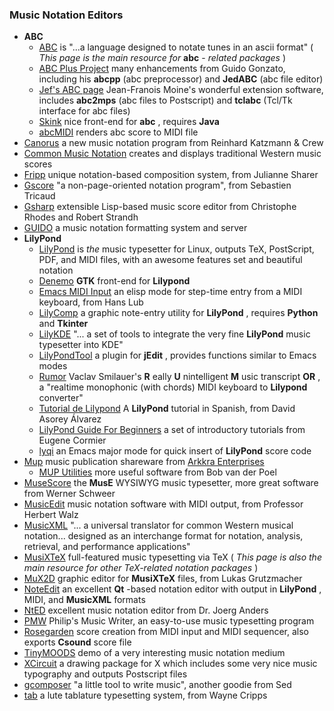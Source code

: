 ### Music Notation Editors

  * **ABC**
    * [ABC](http://abcnotation.org.uk/) is "...a language designed to notate tunes in an ascii format" ( _This page is the main resource for_ **abc** - _related packages_ ) 
    * [ABC Plus Project](http://abcplus.sourceforge.net) many enhancements from Guido Gonzato, including his **abcpp** (abc preprocessor) and **JedABC** (abc file editor) 
    * [Jef's ABC page](http://moinejf.free.fr/) Jean-Franois Moine's wonderful extension software, includes **abc2mps** (abc files to Postscript) and **tclabc** (Tcl/Tk interface for abc files) 
    * [Skink](http://celticmusic.ca/skink.html) nice front-end for **abc** , requires **Java**
    * [abcMIDI](http://abc.sourceforge.net/abcMIDI/) renders abc score to MIDI file 
  * [Canorus](http://canorus.berlios.de) a new music notation program from Reinhard Katzmann & Crew 
  * [Common Music Notation](http://ccrma-www.stanford.edu/CCRMA/Software/cmn/cmn-manual/cmn.html) creates and displays traditional Western music scores 
  * [Fripp](http://fripp.netcipia.net/xwiki/bin/view/Main/WebHome) unique notation-based composition system, from Julianne Sharer 
  * [Gscore](http://www.gscore.org/trac) "a non-page-oriented notation program", from Sebastien Tricaud 
  * [Gsharp](http://common-lisp.net/project/gsharp/) extensible Lisp-based music score editor from Christophe Rhodes and Robert Strandh 
  * [GUIDO](http://www.informatik.tu-darmstadt.de/AFS/GUIDO/) a music notation formatting system and server 
  * **LilyPond**
    * [LilyPond](http://www.lilypond.org) is _the_ music typesetter for Linux, outputs TeX, PostScript, PDF, and MIDI files, with an awesome features set and beautiful notation 
    * [Denemo](http://denemo.sourceforge.net/) **GTK** front-end for **Lilypond**
    * [Emacs MIDI Input](http://utopia.knoware.nl/~hlub/uck/rlwrap/) an elisp mode for step-time entry from a MIDI keyboard, from Hans Lub 
    * [LilyComp](http://lilycomp.sourceforge.net/) a graphic note-entry utility for **LilyPond** , requires **Python** and **Tkinter**
    * [LilyKDE](http://code.google.com/p/lilykde/) "... a set of tools to integrate the very fine **LilyPond** music typesetter into KDE" 
    * [LilyPondTool](http://lily4jedit.sourceforge.net/) a plugin for **jEdit** , provides functions similar to Emacs modes 
    * [Rumor](http://www.volny.cz/smilauer/rumor/rumor.html) Vaclav Smilauer's **R** eally **U** nintelligent **M** usic transcript **OR** , a "realtime monophonic (with chords) MIDI keyboard to **Lilypond** converter" 
    * [Tutorial de Lilypond](http://www.laclavedefa.org/tutorial-lilypond/index.html) A **LilyPond** tutorial in Spanish, from David Asorey Álvarez 
    * [LilyPond Guide For Beginners](http://www.geocities.com/ecormier23/index-4.html) a set of introductory tutorials from Eugene Cormier 
    * [lyqi](http://nicolas.sceaux.free.fr/lilypond/lyqi.html) an Emacs major mode for quick insert of **LilyPond** score code 
  * [Mup](http://www.arkkra.com/doc/mupfeat.html) music publication shareware from [Arkkra Enterprises](http://www.arkkra.com/)
    * [MUP Utilities](http://www.mellowood.ca/mma/) more useful software from Bob van der Poel 
  * [MuseScore](http://mscore.sourceforge.net/) the **MusE** WYSIWYG music typesetter, more great software from Werner Schweer 
  * [MusicEdit](http://www.musicedit.de) music notation software with MIDI output, from Professor Herbert Walz 
  * [MusicXML](http://www.musicxml.org/software.html) "... a universal translator for common Western musical notation... designed as an interchange format for notation, analysis, retrieval, and performance applications" 
  * [MusiXTeX](http://icking-music-archive.org) full-featured music typesetting via TeX ( _This page is also the main resource for other TeX-related notation packages_ ) 
  * [MuX2D](http://mux2d.sourceforge.net/) graphic editor for **MusiXTeX** files, from Lukas Grutzmacher 
  * [NoteEdit](http://developer.berlios.de/projects/noteedit/) an excellent **Qt** -based notation editor with output in **LilyPond** , MIDI, and **MusicXML** formats 
  * [NtED](http://vsr.informatik.tu-chemnitz.de/staff/jan/nted/nted.xhtml) excellent music notation editor from Dr. Joerg Anders 
  * [PMW](http://www.quercite.com/pmw.html) Philip's Music Writer, an easy-to-use music typesetting program 
  * [Rosegarden](http://www.rosegardenmusic.com/) score creation from MIDI input and MIDI sequencer, also exports **Csound** score file 
  * [TinyMOODS](http://www.ibiblio.org/pub/linux/apps/sound/editors/) demo of a very interesting music notation medium 
  * [XCircuit](http://opencircuitdesign.com/xcircuit/) a drawing package for X which includes some very nice music typography and outputs Postscript files 
  * [gcomposer](http://sed.free.fr/gcomposer/) "a little tool to write music", another goodie from Sed 
  * [tab](http://www.cs.dartmouth.edu/~wbc/lute/AboutTab.html) a lute tablature typesetting system, from Wayne Cripps 

